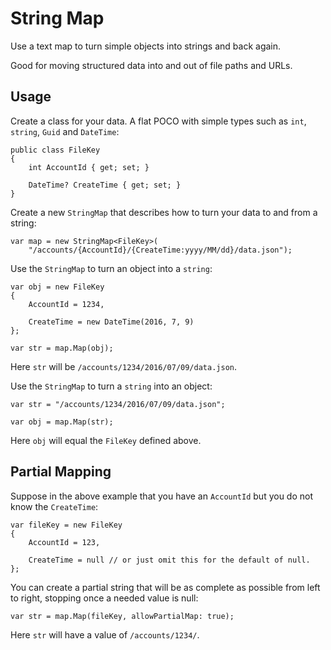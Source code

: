# String Map

Use a text map to turn simple objects into strings and back again. 

Good for moving structured data into and out of file paths and URLs.

## Usage

Create a class for your data. A flat POCO with simple types such as `int`, `string`, `Guid` and `DateTime`:
```
public class FileKey
{
    int AccountId { get; set; }
    
    DateTime? CreateTime { get; set; }
}
```
Create a new `StringMap` that describes how to turn your data to and from a string:
```
var map = new StringMap<FileKey>(
    "/accounts/{AccountId}/{CreateTime:yyyy/MM/dd}/data.json");
```
Use the `StringMap` to turn an object into a `string`:
```
var obj = new FileKey
{
    AccountId = 1234,
    
    CreateTime = new DateTime(2016, 7, 9)
};

var str = map.Map(obj);
```
Here `str` will be `/accounts/1234/2016/07/09/data.json`.

Use the `StringMap` to turn a `string` into an object:
```
var str = "/accounts/1234/2016/07/09/data.json";

var obj = map.Map(str);
```
Here `obj` will equal the `FileKey` defined above.

## Partial Mapping

Suppose in the above example that you have an `AccountId` but you do not know the `CreateTime`:
```
var fileKey = new FileKey
{
    AccountId = 123,
    
    CreateTime = null // or just omit this for the default of null.
};
```
You can create a partial string that will be as complete as possible from left to right, stopping once a needed value is null:
```
var str = map.Map(fileKey, allowPartialMap: true);
```
Here `str` will have a value of `/accounts/1234/`.
